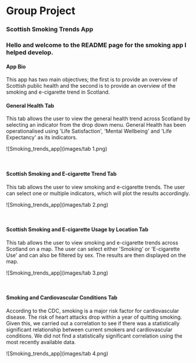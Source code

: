 # Group Project
### Scottish Smoking Trends App 

### Hello and welcome to the README page for the smoking app I helped develop.

#### App Bio

This app has two main objectives; the first is to provide an overview of Scottish public health and the second is to provide an overview of the smoking and e-cigarette trend in Scotland.

#### General Health Tab

This tab allows the user to view the general health trend across Scotland by selecting an indicator from the drop down menu. General Health has been operationalised using 'Life Satisfaction', 'Mental Wellbeing' and 'Life Expectancy' as its indicators.

![Smoking_trends_app](images/tab 1.png)

<br>

#### Scottish Smoking and E-cigarette Trend Tab

This tab allows the user to view smoking and e-cigarette trends. The user can select one or multiple indicators, which will plot the results accordingly.

![Smoking_trends_app](images/tab 2.png)

<br>

#### Scottish Smoking and E-cigarette Usage by Location Tab

This tab allows the user to view smoking and e-cigarette trends across Scotland on a map. The user can select either 'Smoking' or 'E-cigarette Use' and can also be filtered by sex. The results are then displayed on the map.

![Smoking_trends_app](images/tab 3.png)

<br>

#### Smoking and Cardiovascular Conditions Tab

According to the CDC, smoking is a major risk factor for cardiovascular disease. The risk of heart attacks drop within a year of quitting smoking. Given this, we carried out a correlation to see if there was a statistically significant relationship between current smokers and cardiovascular conditions. We did not find a statistically significant correlation using the most recently available data.

![Smoking_trends_app](images/tab 4.png)

<br>



















